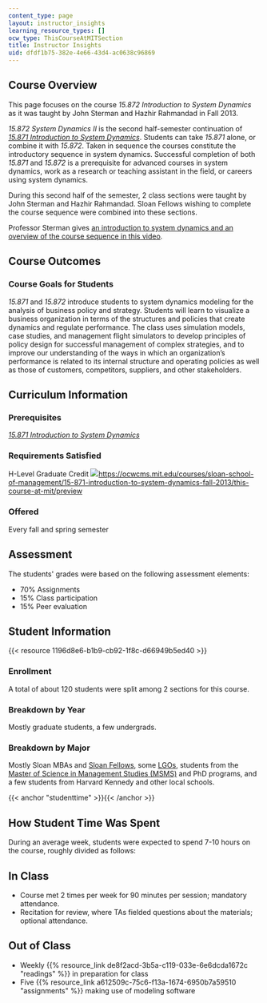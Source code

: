 ```yaml
---
content_type: page
layout: instructor_insights
learning_resource_types: []
ocw_type: ThisCourseAtMITSection
title: Instructor Insights
uid: dfdf1b75-382e-4e66-43d4-ac0638c96869
---
```


Course Overview
---------------

This page focuses on the course _15.872 Introduction to System Dynamics_ as it was taught by John Sterman and Hazhir Rahmandad in Fall 2013.

_15.872_ _System Dynamics II_ is the second half-semester continuation of [_15.871 Introduction to System Dynamics_](/courses/15-871-introduction-to-system-dynamics-fall-2013). Students can take _15.871_ alone, or combine it with _15.872_. Taken in sequence the courses constitute the introductory sequence in system dynamics. Successful completion of both _15.871_ and _15.872_ is a prerequisite for advanced courses in system dynamics, work as a research or teaching assistant in the field, or careers using system dynamics.

During this second half of the semester, 2 class sections were taught by John Sterman and Hazhir Rahmandad. Sloan Fellows wishing to complete the course sequence were combined into these sections.

Professor Sterman gives [an introduction to system dynamics and an overview of the course sequence in this video](/courses/15-871-introduction-to-system-dynamics-fall-2013/pages/instructor-insights#insights).

Course Outcomes
---------------

### Course Goals for Students

_15.871_ and _15.872_ introduce students to system dynamics modeling for the analysis of business policy and strategy. Students will learn to visualize a business organization in terms of the structures and policies that create dynamics and regulate performance. The class uses simulation models, case studies, and management flight simulators to develop principles of policy design for successful management of complex strategies, and to improve our understanding of the ways in which an organization’s performance is related to its internal structure and operating policies as well as those of customers, competitors, suppliers, and other stakeholders.

Curriculum Information
----------------------

### Prerequisites

[_15.871 Introduction to System Dynamics_](/courses/15-871-introduction-to-system-dynamics-fall-2013)

### Requirements Satisfied

H-Level Graduate Credit ![](/images/educator/icon-question-hlevel.png)https://ocwcms.mit.edu/courses/sloan-school-of-management/15-871-introduction-to-system-dynamics-fall-2013/this-course-at-mit/preview

### Offered

Every fall and spring semester

Assessment
----------

The students' grades were based on the following assessment elements:

- 70% Assignments
- 15% Class participation
- 15% Peer evaluation

Student Information
-------------------

{{< resource 1196d8e6-b1b9-cb92-1f8c-d66949b5ed40 >}}

### Enrollment

A total of about 120 students were split among 2 sections for this course.

### Breakdown by Year

Mostly graduate students, a few undergrads.

### Breakdown by Major

Mostly Sloan MBAs and [Sloan Fellows](http://mitsloan.mit.edu/fellows/), some [LGOs](http://lgo.mit.edu), students from the [Master of Science in Management Studies (MSMS)](https://mitsloan.mit.edu/msms/master-science-management-studies) and PhD programs, and a few students from Harvard Kennedy and other local schools.

{{< anchor "studenttime" >}}{{< /anchor >}}

How Student Time Was Spent
--------------------------

During an average week, students were expected to spend 7-10 hours on the course, roughly divided as follows:

In Class
--------

*   Course met 2 times per week for 90 minutes per session; mandatory attendance.
*   Recitation for review, where TAs fielded questions about the materials; optional attendance.

Out of Class
------------

*   Weekly {{% resource_link de8f2acd-3b5a-c119-033e-6e6dcda1672c "readings" %}} in preparation for class
*   Five {{% resource_link a612509c-75c6-f13a-1674-6950b7a59510 "assignments" %}} making use of modeling software